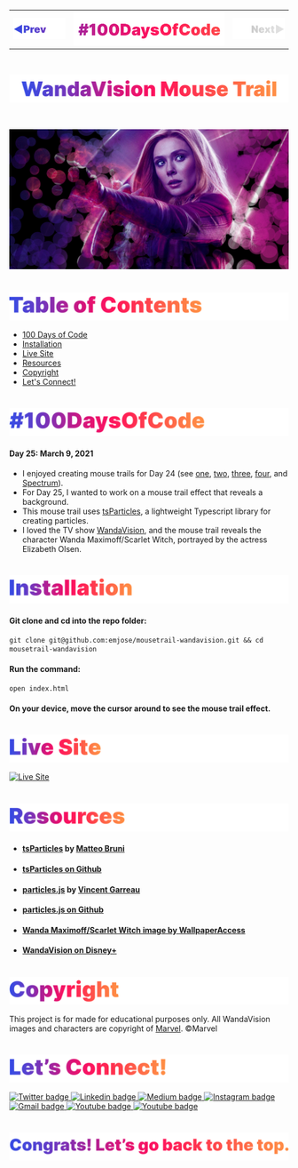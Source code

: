 <p id="header"><p>

<table><tr>
<td> <a href="https://github.com/emjose/mousetrail-space/#header"><img src="Assets/header-left.png" alt="previous" style="width: 200px;"/></a> </td>
<td> <a href="https://github.com/emjose/one-hundred/#header"><img src="Assets/header-center.png" alt="100 days of code" style="width: 580px;"/></a> </td>
<td> <a href=#header><img src="Assets/header-right-g.png" alt="next" style="width: 200px;"/></a> </td>
</tr></table>

<!-- <a href="https://github.com/emjose/thenextrepo/#header"><img src="Assets/header-right.png" alt="next" style="width: 200px;"/></a> -->

<br>

<p id="project-title"><p>

<a href=#table-of-contents>![WandaVision Mouse Trail](Assets/inter-025-wandavision.png)</a> 

<br>

<a href="https://emjose.github.io/mousetrail-wandavision/">![WandaVision Mouse Trail](Assets/preview-025-wandavision-mousetrail.png)</a> 

#

<p id="table-of-contents"><p>

<a href=#table-of-contents>![Table of Contents](Assets/inter-toc.png)</a>  

- [100 Days of Code](#100days)
- [Installation](#installation) 
- [Live Site](#live-site)
- [Resources](#resources)
- [Copyright](#copyright)
- [Let's Connect!](#lets-connect) 

#

<p id="100days"><p>

<a href=#100days>![#100DaysOfCode](Assets/inter-100hash.png)</a>  

#### Day 25: March 9, 2021
- I enjoyed creating mouse trails for Day 24 (see <a href="https://github.com/emjose/mousetrail-particle1/#header">one</a>, <a href="https://github.com/emjose/mousetrail-particle2/#header">two</a>, <a href="https://github.com/emjose/mousetrail-particle3/#header">three</a>, <a href="https://github.com/emjose/mousetrail-particle4/#header">four</a>, and <a href="https://github.com/emjose/mousetrail-space/#header">Spectrum</a>).
- For Day 25, I wanted to work on a mouse trail effect that reveals a background.
- This mouse trail uses <a href="https://particles.js.org/">tsParticles</a>, a lightweight Typescript library for creating particles.
- I loved the TV show <a href="https://www.marvel.com/tv-shows/wandavision/1">WandaVision</a>, and the mouse trail reveals the character Wanda Maximoff/Scarlet Witch, portrayed by the actress Elizabeth Olsen.

#

<p id="installation"><p>

<a href=#installation>![Installation](Assets/inter-installation.png)</a>

#### Git clone and cd into the repo folder:
``` 
git clone git@github.com:emjose/mousetrail-wandavision.git && cd mousetrail-wandavision 
```
#### Run the command:
```
open index.html
```
#### On your device, move the cursor around to see the mouse trail effect.

#

<p id="live-site"><p>

<a href="https://emjose.github.io/mousetrail-wandavision/">![Live Site](Assets/inter-live-site.png)</a>

<a href="https://emjose.github.io/mousetrail-wandavision/">![Live Site](Assets/025-wandavision.gif)</a>

#

<p id="resources"><p>

<a href=#resources>![Resources](Assets/inter-resources.png)</a>  

- #### [tsParticles](https://particles.js.org/) by [Matteo Bruni](https://github.com/matteobruni)  

- #### [tsParticles on Github](https://github.com/matteobruni/tsparticles)

- #### [particles.js](https://vincentgarreau.com/particles.js/) by [Vincent Garreau](https://github.com/VincentGarreau)

- #### [particles.js on Github](https://github.com/VincentGarreau/particles.js)
  
- #### [Wanda Maximoff/Scarlet Witch image by WallpaperAccess](https://wallpaperaccess.com/)
  
- #### [WandaVision on Disney+](https://www.marvel.com/tv-shows/wandavision/1)

#

<p id="copyright"><p>

<a href=#copyright>![Copyright](Assets/inter-copyright.png)</a>

This project is for made for educational purposes only. All WandaVision images and characters are copyright of <a href="https://www.marvel.com/">Marvel</a>. ©Marvel

#

<p id="lets-connect"><p>

<a href=#lets-connect>![Let's Connect!](Assets/inter-lets-connect.png)</a>

<p><a href="https://twitter.com/Emmanuel_Labor"><img src="https://img.shields.io/badge/twitter-%231DA1F2.svg?&style=for-the-badge&logo=twitter&logoColor=white" height=30 width=90 alt="Twitter badge"> <a href="https://www.linkedin.com/in/emmanuelpjose/"><img src="https://img.shields.io/badge/linkedin-%230064e7.svg?&style=for-the-badge&logo=linkedin&logoColor=white" height=30 width=90 alt="Linkedin badge"> <a href="https://emmanueljose.medium.com/"><img src="https://img.shields.io/badge/medium-%238700f5.svg?&style=for-the-badge&logo=medium&logoColor=white" height=30 width=90 alt="Medium badge"> <a href="https://www.instagram.com/emmanuel_jose/"><img src="https://img.shields.io/badge/instagram-%23ff0077.svg?&style=for-the-badge&logo=instagram&logoColor=white" height=30 width=90 alt="Instagram badge"> <a href="mailto:emjose@gmail.com"><img src="https://img.shields.io/badge/gmail-%23fd1745.svg?&style=for-the-badge&logo=gmail&logoColor=white" height=30 width=90 alt="Gmail badge"> <a href="https://www.youtube.com/channel/UCQdqFg-_J83jn9xJRd1W3tQ/videos"><img src="https://img.shields.io/badge/youtube-%23FF0000.svg?&style=for-the-badge&logo=youtube&logoColor=white" height=30 width=90 alt="Youtube badge"> <a href="https://github.com/emjose"><img src="https://img.shields.io/badge/github-%23ff8e44.svg?&style=for-the-badge&logo=github&logoColor=white" height=30 width=90 alt="Youtube badge"></p>

#

<a href=#header>![Back to Top](Assets/inter-congrats.png)</a> 



